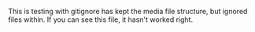 This is testing with gitignore has kept the media file structure, but ignored files within. If you can see this file, it hasn't worked right.